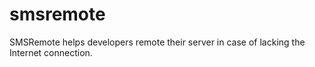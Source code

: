 # smsremote
SMSRemote helps developers remote their server in case of lacking the Internet connection.
